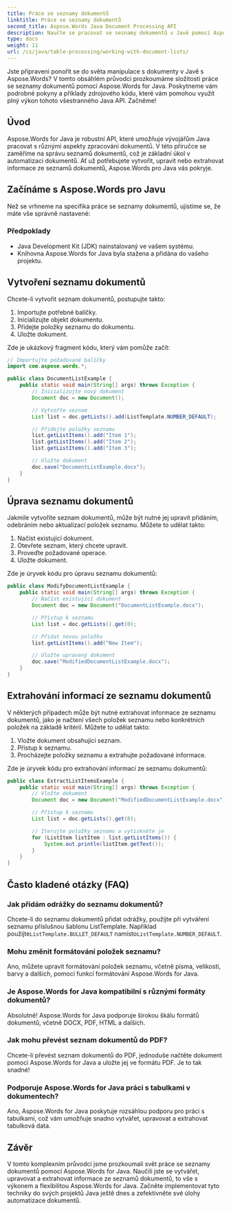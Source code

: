 ```yaml
---
title: Práce se seznamy dokumentů
linktitle: Práce se seznamy dokumentů
second_title: Aspose.Words Java Document Processing API
description: Naučte se pracovat se seznamy dokumentů v Javě pomocí Aspose.Words pro Javu. Tento podrobný průvodce obsahuje příklady zdrojového kódu pro efektivní manipulaci s dokumenty.
type: docs
weight: 11
url: /cs/java/table-processing/working-with-document-lists/
---
```


Jste připraveni ponořit se do světa manipulace s dokumenty v Javě s Aspose.Words? V tomto obsáhlém průvodci prozkoumáme složitosti práce se seznamy dokumentů pomocí Aspose.Words for Java. Poskytneme vám podrobné pokyny a příklady zdrojového kódu, které vám pomohou využít plný výkon tohoto všestranného Java API. Začněme!

## Úvod

Aspose.Words for Java je robustní API, které umožňuje vývojářům Java pracovat s různými aspekty zpracování dokumentů. V této příručce se zaměříme na správu seznamů dokumentů, což je základní úkol v automatizaci dokumentů. Ať už potřebujete vytvořit, upravit nebo extrahovat informace ze seznamů dokumentů, Aspose.Words pro Java vás pokryje.

## Začínáme s Aspose.Words pro Javu

Než se vrhneme na specifika práce se seznamy dokumentů, ujistíme se, že máte vše správně nastavené:

### Předpoklady

- Java Development Kit (JDK) nainstalovaný ve vašem systému.
- Knihovna Aspose.Words for Java byla stažena a přidána do vašeho projektu.

## Vytvoření seznamu dokumentů

Chcete-li vytvořit seznam dokumentů, postupujte takto:

1. Importujte potřebné balíčky.
2. Inicializujte objekt dokumentu.
3. Přidejte položky seznamu do dokumentu.
4. Uložte dokument.

Zde je ukázkový fragment kódu, který vám pomůže začít:

```java
// Importujte požadované balíčky
import com.aspose.words.*;

public class DocumentListExample {
    public static void main(String[] args) throws Exception {
        // Inicializujte nový dokument
        Document doc = new Document();

        // Vytvořte seznam
        List list = doc.getLists().add(ListTemplate.NUMBER_DEFAULT);

        // Přidejte položky seznamu
        list.getListItems().add("Item 1");
        list.getListItems().add("Item 2");
        list.getListItems().add("Item 3");

        // Uložte dokument
        doc.save("DocumentListExample.docx");
    }
}
```

## Úprava seznamu dokumentů

Jakmile vytvoříte seznam dokumentů, může být nutné jej upravit přidáním, odebráním nebo aktualizací položek seznamu. Můžete to udělat takto:

1. Načíst existující dokument.
2. Otevřete seznam, který chcete upravit.
3. Proveďte požadované operace.
4. Uložte dokument.

Zde je úryvek kódu pro úpravu seznamu dokumentů:

```java
public class ModifyDocumentListExample {
    public static void main(String[] args) throws Exception {
        // Načíst existující dokument
        Document doc = new Document("DocumentListExample.docx");

        // Přístup k seznamu
        List list = doc.getLists().get(0);

        // Přidat novou položku
        list.getListItems().add("New Item");

        // Uložte upravený dokument
        doc.save("ModifiedDocumentListExample.docx");
    }
}
```

## Extrahování informací ze seznamu dokumentů

V některých případech může být nutné extrahovat informace ze seznamu dokumentů, jako je načtení všech položek seznamu nebo konkrétních položek na základě kritérií. Můžete to udělat takto:

1. Vložte dokument obsahující seznam.
2. Přístup k seznamu.
3. Procházejte položky seznamu a extrahujte požadované informace.

Zde je úryvek kódu pro extrahování informací ze seznamu dokumentů:

```java
public class ExtractListItemsExample {
    public static void main(String[] args) throws Exception {
        // Vložte dokument
        Document doc = new Document("ModifiedDocumentListExample.docx");

        // Přístup k seznamu
        List list = doc.getLists().get(0);

        // Iterujte položky seznamu a vytiskněte je
        for (ListItem listItem : list.getListItems()) {
            System.out.println(listItem.getText());
        }
    }
}
```

## Často kladené otázky (FAQ)

### Jak přidám odrážky do seznamu dokumentů?
 Chcete-li do seznamu dokumentů přidat odrážky, použijte při vytváření seznamu příslušnou šablonu ListTemplate. Například použijte`ListTemplate.BULLET_DEFAULT` namísto`ListTemplate.NUMBER_DEFAULT`.

### Mohu změnit formátování položek seznamu?
Ano, můžete upravit formátování položek seznamu, včetně písma, velikosti, barvy a dalších, pomocí funkcí formátování Aspose.Words for Java.

### Je Aspose.Words for Java kompatibilní s různými formáty dokumentů?
Absolutně! Aspose.Words for Java podporuje širokou škálu formátů dokumentů, včetně DOCX, PDF, HTML a dalších.

### Jak mohu převést seznam dokumentů do PDF?
Chcete-li převést seznam dokumentů do PDF, jednoduše načtěte dokument pomocí Aspose.Words for Java a uložte jej ve formátu PDF. Je to tak snadné!

### Podporuje Aspose.Words for Java práci s tabulkami v dokumentech?
Ano, Aspose.Words for Java poskytuje rozsáhlou podporu pro práci s tabulkami, což vám umožňuje snadno vytvářet, upravovat a extrahovat tabulková data.

## Závěr

V tomto komplexním průvodci jsme prozkoumali svět práce se seznamy dokumentů pomocí Aspose.Words for Java. Naučili jste se vytvářet, upravovat a extrahovat informace ze seznamů dokumentů, to vše s výkonem a flexibilitou Aspose.Words for Java. Začněte implementovat tyto techniky do svých projektů Java ještě dnes a zefektivněte své úlohy automatizace dokumentů.